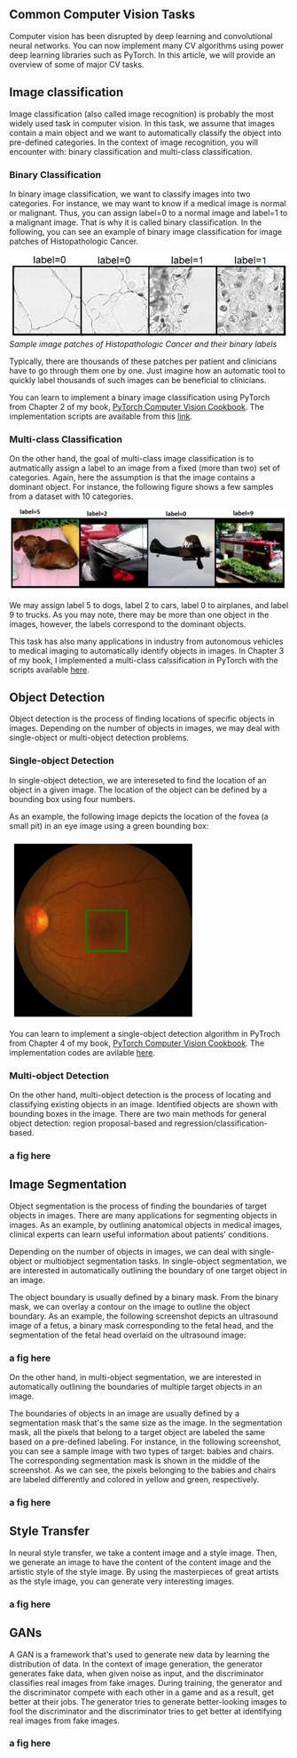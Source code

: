 
## Common Computer Vision Tasks

Computer vision has been disrupted by deep learning and convolutional neural networks. You can now implement many CV algorithms
using power deep learning libraries such as PyTorch. In this article, we will provide an overview of some of major CV tasks.


## Image classification
Image classification (also called image recognition) is probably the most widely used task in computer
vision. In this task, we assume that images contain a main object and we want to automatically 
classify the object into pre-defined categories. In the context of image recognition, you will encounter with: binary classification
and multi-class classification. 

### Binary Classification
In binary image classification, we want to classify images into two categories. For
instance, we may want to know if a medical image is normal or malignant. Thus, you can assign label=0 to a normal image and 
label=1 to a malignant image. That is why it is called binary classification. In the following, you can see an example of 
binary image classification for image patches of Histopathologic Cancer.

![Binary image classification](/images/cv_overview/binary_image_classification.png)
*Sample image patches of Histopathologic Cancer and their binary labels*

Typically, there are thousands of these patches per patient and clinicians have to go through them one by one. Just imagine
how an automatic tool to quickly label thousands of such images can be beneficial to clinicians.

You can learn to implement a binary image classification using PyTorch from Chapter 2 of my book, [PyTorch Computer Vision Cookbook](https://www.amazon.com/PyTorch-Computer-Vision-Cookbook-computer/dp/1838644830/ref=sr_1_2_sspa?dchild=1&keywords=computer+vision+cookbook&qid=1592198268&sr=8-2-spons&psc=1&spLa=ZW5jcnlwdGVkUXVhbGlmaWVyPUEzUEVPNEI1REE4WTBQJmVuY3J5cHRlZElkPUEwODI5NjUxMlQ2T0ZCSEkxNTg4NiZlbmNyeXB0ZWRBZElkPUEwODQ0NjgxQTdaRDhYQjdXWFFQJndpZGdldE5hbWU9c3BfYXRmJmFjdGlvbj1jbGlja1JlZGlyZWN0JmRvTm90TG9nQ2xpY2s9dHJ1ZQ==). The implementation scripts are available from this [link](https://github.com/PacktPublishing/PyTorch-Computer-Vision-Cookbook/tree/master/Chapter02).
 


### Multi-class Classification
On the other hand, the goal of multi-class image classification is to autmatically assign a label to an image from a fixed (more than two) set of
categories. Again, here the assumption is that the image contains a dominant object. 
For instance, the following figure shows a few samples from a dataset with 10 categories.

![MultiClass](/images/cv_overview/multiclass.png)

We may assign label 5 to dogs, label 2 to cars, label 0 to airplanes, and label 9 to trucks. As you may note, there may be more than
one object in the images, however, the labels correspond to the dominant objects.

This task has also many applications in industry from autonomous vehicles to medical imaging to automatically identify objects in images. In Chapter 3 of my book, I implemented a multi-class calssification in PyTorch with the scripts available [here](https://github.com/PacktPublishing/PyTorch-Computer-Vision-Cookbook/tree/master/Chapter03). 


## Object Detection
Object detection is the process of finding locations of specific objects in images. Depending
on the number of objects in images, we may deal with single-object or multi-object
detection problems. 

### Single-object Detection
In single-object detection, we are intereseted to find the location of an object in a given image. The location of the object can be defined by a bounding box using four numbers.

As an example, the following image depicts the location of the fovea (a small pit) in an
eye image using a green bounding box:

![MultiClass](/images/cv_overview/singleobject.png)

You can learn to implement a single-object detection algorithm in PyTroch from Chapter 4 of my book, [PyTorch Computer Vision Cookbook](https://www.amazon.com/PyTorch-Computer-Vision-Cookbook-computer/dp/1838644830/ref=sr_1_2_sspa?dchild=1&keywords=computer+vision+cookbook&qid=1592198268&sr=8-2-spons&psc=1&spLa=ZW5jcnlwdGVkUXVhbGlmaWVyPUEzUEVPNEI1REE4WTBQJmVuY3J5cHRlZElkPUEwODI5NjUxMlQ2T0ZCSEkxNTg4NiZlbmNyeXB0ZWRBZElkPUEwODQ0NjgxQTdaRDhYQjdXWFFQJndpZGdldE5hbWU9c3BfYXRmJmFjdGlvbj1jbGlja1JlZGlyZWN0JmRvTm90TG9nQ2xpY2s9dHJ1ZQ==).
The implementation codes are avilable [here](https://github.com/PacktPublishing/PyTorch-Computer-Vision-Cookbook/tree/master/Chapter04).


### Multi-object Detection
On the other hand, multi-object detection is the process of locating and classifying existing objects in an image.
Identified objects are shown with bounding boxes in the image. There are two main methods for
general object detection: region proposal-based and regression/classification-based. 
### a fig here


## Image Segmentation
Object segmentation is the process of finding the boundaries of target objects in
images. There are many applications for segmenting objects in images. As an example, by
outlining anatomical objects in medical images, clinical experts can learn useful information
about patients' conditions.

Depending on the number of objects in images, we can deal with single-object or multiobject
segmentation tasks. In single-object segmentation, we are
interested in automatically outlining the boundary of one target object in an image.

The object boundary is usually defined by a binary mask. From the binary mask, we can
overlay a contour on the image to outline the object boundary. As an example, the
following screenshot depicts an ultrasound image of a fetus, a binary mask corresponding
to the fetal head, and the segmentation of the fetal head overlaid on the ultrasound image:
### a fig here

On the other hand, in multi-object segmentation, we are interested in automatically outlining
the boundaries of multiple target objects in an image.

The boundaries of objects in an image are usually defined by a segmentation mask that's
the same size as the image. In the segmentation mask, all the pixels that belong to a target
object are labeled the same based on a pre-defined labeling. For instance, in the following
screenshot, you can see a sample image with two types of target: babies and chairs. The
corresponding segmentation mask is shown in the middle of the screenshot. As we can see,
the pixels belonging to the babies and chairs are labeled differently and colored in yellow
and green, respectively.
### a fig here

## Style Transfer
In neural style transfer, we take a content image and a style image. Then, we generate an
image to have the content of the content image and the artistic style of the style image.
By using the masterpieces of great artists as the style image, you can 
generate very interesting images.
### a fig here

## GANs
A GAN is a framework that's used to generate new data by learning the distribution of data. In the context of image generation, the generator generates fake data, when given noise as
input, and the discriminator classifies real images from fake images. During training, the
generator and the discriminator compete with each other in a game and as a result, get
better at their jobs. The generator tries to generate better-looking images to fool the
discriminator and the discriminator tries to get better at identifying real images from fake
images.
### a fig here


